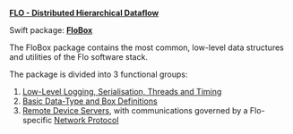 **[FLO - Distributed Hierarchical Dataflow](https://github.com/kk-0129/Flo)**

Swift package: **[FloBox](README.md)**

The FloBox package contains the most common, low-level data structures and
utilities of the Flo software stack.

The package is divided into 3 functional groups:
1. [Low-Level Logging, Serialisation, Threads and Timing](Docs/1.md)
2. [Basic Data-Type and Box Definitions](Docs/2.md)
3. [Remote Device Servers](Docs/3.md), with communications governed by a Flo-specific [Network Protocol](Docs/Protocol.pdf)






